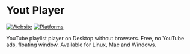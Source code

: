 # Yout Player
[![Website](https://img.shields.io/website-up-down-green-red/http/shields.io.svg)](https://youtplayer.github.io/)
[![Platforms](https://img.shields.io/badge/platforms-osx%20%7C%20linux%20%7C%20windows-ff69b4.svg)](#)

YouTube playlist player on Desktop without browsers. Free, no YouTube ads, floating window. Available for Linux, Mac and Windows.

<img src="http://i.giphy.com/BL9AuNufoqDiU.gif" alt="" />
